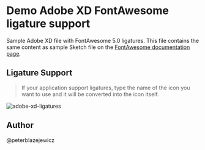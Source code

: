 # Demo Adobe XD FontAwesome ligature support

Sample Adobe XD file with FontAwesome 5.0 ligatures. This file contains the same content as sample Sketch file on the [FontAwesome documentation page](https://fontawesome.com/how-to-use/use-on-desktop).

## Ligature Support

> If your application support ligatures, type the name of the icon you want to use and it will be converted into the icon itself.

![adobe-xd-ligatures](https://user-images.githubusercontent.com/14539/37802263-f757c9d2-2e29-11e8-89e2-cdf313da6279.gif)

## Author

@peterblazejewicz
